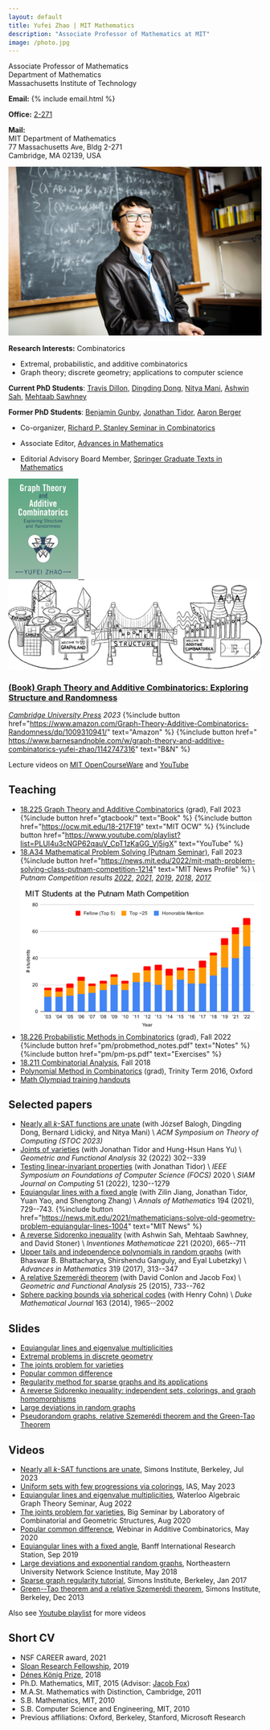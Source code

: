 ```yaml
---
layout: default
title: Yufei Zhao | MIT Mathematics
description: "Associate Professor of Mathematics at MIT"
image: /photo.jpg
---
```


<div class="row">
<div class="col-md-6">
<p>Associate Professor of Mathematics<br>
Department of Mathematics<br>
Massachusetts Institute of Technology</p>

<p><strong>Email:</strong>
{% include email.html %}</p>

<p><strong>Office:</strong> <a href="http://whereis.mit.edu/?go=2" target="_blank">2-271</a></p>

<p><strong>Mail:</strong><br>
MIT Department of Mathematics<br>
77 Massachusetts Ave, Bldg 2-271<br>
Cambridge, MA 02139, USA</p>

</div>
<div class="col-md-6">
<img src="photo.jpg" alt="Yufei Zhao" title="Yufei Zhao; photo credit: Joseph Lee" max-width="450px">
</div>
</div>

**Research Interests:** Combinatorics 
* Extremal, probabilistic, and additive combinatorics
* Graph theory; discrete geometry; applications to computer science

**Current PhD Students**:
[Travis Dillon](https://travisadillon.com/),
[Dingding Dong](https://sites.google.com/view/dingding-dong/),
[Nitya Mani](https://www.mit.edu/~nmani/),
[Ashwin Sah](http://www.mit.edu/~asah/),
[Mehtaab Sawhney](http://www.mit.edu/~msawhney/)

**Former PhD Students**:
[Benjamin Gunby](https://sites.google.com/view/benjamingunby/),
[Jonathan Tidor](https://web.stanford.edu/~jtidor/),
[Aaron Berger](https://web.mit.edu/bergera/www/)


- Co-organizer, [Richard P. Stanley Seminar in Combinatorics](http://math.mit.edu/seminars/combin/)

- Associate Editor, [Advances in Mathematics](https://www.journals.elsevier.com/advances-in-mathematics)

- Editorial Advisory Board Member, [Springer Graduate Texts in Mathematics](https://www.springer.com/series/136)


[<img src="gtacbook/gtaccover.jpg" style="max-height:200px; max-width: 100%"
 title="Book cover of graph theory and additive combinatorics"> &nbsp;&nbsp;
  <img src="gtacbook/bridge.png" style="max-height: 200px; max-width: 100%;"
 title="The bridge between graph theory and additive combinatorics">](gtacbook/)

### [(Book) Graph Theory and Additive Combinatorics: Exploring Structure and Randomness](gtacbook/)

_[Cambridge University Press](https://www.cambridge.org/core/books/graph-theory-and-additive-combinatorics/90A4FA3C584FA93E984517D80C7D34CA) 2023_
  {%include button href="https://www.amazon.com/Graph-Theory-Additive-Combinatorics-Randomness/dp/1009310941/" text="Amazon" %} 
  {%include button href="  https://www.barnesandnoble.com/w/graph-theory-and-additive-combinatorics-yufei-zhao/1142747316" text="B&N" %} 



Lecture videos on [MIT OpenCourseWare](https://ocw.mit.edu/18-217F19) and [YouTube](https://www.youtube.com/playlist?list=PLUl4u3cNGP62qauV_CpT1zKaGG_Vj5igX)


## Teaching

* [18.225 Graph Theory and Additive Combinatorics](gtac/) (grad), Fall 2023
  {%include button href="gtacbook/" text="Book" %} 
  <!-- {%include button href="gtac/ps.pdf" text="Exercises" %}  -->
  {%include button href="https://ocw.mit.edu/18-217F19" text="MIT OCW" %} 
  {%include button href="https://www.youtube.com/playlist?list=PLUl4u3cNGP62qauV_CpT1zKaGG_Vj5igX" text="YouTube" %} 
* [18.A34 Mathematical Problem Solving (Putnam Seminar)](a34/), Fall 2023
  {%include button href="https://news.mit.edu/2022/mit-math-problem-solving-class-putnam-competition-1214" text="MIT News Profile" %}
  \\
  _Putnam Competition results_
  [_2022_](a34/putnam/2022winners.pdf),
  [_2021_](a34/putnam/2021winners.pdf),
  <!-- {%include button href="https://news.mit.edu/2022/mit-students-take-first-place-82nd-putnam-mathematical-competition-0311" text="MIT News" %}  -->
  [_2019_](a34/putnam/2019winners.pdf),
  <!-- {%include button href="https://news.mit.edu/2020/mit-students-dominate-putnam-mathematical-competition-0303" text="MIT News" %} \\ -->
  [_2018_](a34/putnam/2018winners.pdf),
  [_2017_](a34/putnam/2017winners.pdf)  
  [<img src="a34/putnam/mitputnam.svg" width="600" style="max-width: 100%; height: auto;"
 title="MIT Putnam Performance">](a34/putnam/mitputnam.pdf)
* [18.226 Probabilistic Methods in Combinatorics](pm/) (grad), Fall 2022
  {%include button href="pm/probmethod_notes.pdf" text="Notes" %} 
  {%include button href="pm/pm-ps.pdf" text="Exercises" %} 
* [18.211 Combinatorial Analysis](211/), Fall 2018
* [Polynomial Method in Combinatorics](pm16/) (grad), Trinity Term 2016, Oxford
* [Math Olympiad training handouts](olympiad/)


## Selected papers

* [Nearly all $k$-SAT functions are unate](https://arxiv.org/abs/2209.04894)
  (with József Balogh, Dingding Dong, Bernard Lidický, and Nitya Mani) \\
  _ACM Symposium on Theory of Computing (STOC 2023)_
* [Joints of varieties](https://arxiv.org/abs/2008.01610) (with Jonathan Tidor and Hung-Hsun Hans Yu) \\
  _Geometric and Functional Analysis_ 32 (2022) 302--339
* [Testing linear-invariant properties](https://arxiv.org/abs/1911.06793) (with Jonathan Tidor)  \\
  _IEEE Symposium on Foundations of Computer Science (FOCS)_ 2020 \\
  _SIAM Journal on Computing_ 51 (2022), 1230--1279
* [Equiangular lines with a fixed angle](https://arxiv.org/abs/1907.12466) (with Zilin Jiang, Jonathan Tidor, Yuan Yao, and Shengtong Zhang) \\
  _Annals of Mathematics_ 194 (2021), 729--743. {%include button href="https://news.mit.edu/2021/mathematicians-solve-old-geometry-problem-equiangular-lines-1004" text="MIT News" %}
* [A reverse Sidorenko inequality](https://arxiv.org/abs/1809.09462) (with Ashwin Sah, Mehtaab Sawhney, and David Stoner) \\
  _Inventiones Mathematicae_ 221 (2020), 665--711
* [Upper tails and independence polynomials in random graphs](http://arxiv.org/abs/1507.04074)
  (with Bhaswar B. Bhattacharya, Shirshendu Ganguly, and Eyal Lubetzky) \\
  _Advances in Mathematics_ 319 (2017), 313--347
* [A relative Szemerédi theorem](http://arxiv.org/abs/1305.5440)
  (with David Conlon and Jacob Fox) \\
  _Geometric and Functional Analysis_ 25 (2015), 733--762
* [Sphere packing bounds via spherical codes](http://arxiv.org/abs/1212.5966)
  (with Henry Cohn) \\
  _Duke Mathematical Journal_ 163 (2014), 1965--2002

## Slides

* [Equiangular lines and eigenvalue multiplicities](research/slides/equiangular.pdf)
* [Extremal problems in discrete geometry](research/slides/extremal_discrete_geometry.pdf)
* [The joints problem for varieties](research/slides/joints_varieties.pdf)
* [Popular common difference](research/slides/popular_difference.pdf)
* [Regularity method for sparse graphs and its applications](research/slides/sparse-reg-c4.pdf)
* [A reverse Sidorenko inequality: independent sets, colorings, and graph homomorphisms](research/slides/reverse_sidorenko_slides.pdf)
* [Large deviations in random graphs](research/slides/large_deviations_random_graphs.pdf)
* [Pseudorandom graphs, relative Szemerédi theorem and the Green-Tao Theorem](research/slides/green-tao-relative-szemeredi.pdf)

## Videos

* [Nearly all _k_-SAT functions are unate](https://www.youtube.com/watch?v=3qO66qkVTlo), Simons Institute, Berkeley, Jul 2023
* [Uniform sets with few progressions via colorings](https://www.youtube.com/watch?v=HhYesqixSio), IAS, May 2023
* [Equiangular lines and eigenvalue multiplicities](https://www.youtube.com/watch?v=3U15EBoisxY), Waterloo Algebraic Graph Theory Seminar, Aug 2022
* [The joints problem for varieties](https://youtu.be/dsnU8iPL-WI), Big Seminar by Laboratory of Combinatorial and Geometric Structures, Aug 2020
* [Popular common difference](https://youtu.be/TCGZgTUjE3s), Webinar in Additive Combinatorics, May 2020
* [Equiangular lines with a fixed angle](http://www.birs.ca/events/2019/5-day-workshops/19w5009/videos/embed/201909021422-Zhao.mp4), Banff International Research Station, Sep 2019
* [Large deviations and exponential random graphs](https://youtu.be/dwUz8c7siDU), Northeastern University Network Science Institute, May 2018
* [Sparse graph regularity tutorial](https://youtu.be/ZXLtAj4eL0c), Simons Institute, Berkeley, Jan 2017
* [Green--Tao theorem and a relative Szemerédi theorem](https://youtu.be/vsFFjhYLVrM), Simons Institute, Berkeley, Dec 2013

Also see [Youtube playlist](https://www.youtube.com/playlist?list=PLhQ4Q5PF7ZDkx0ECL2TiRBCHrY0MsXgae) for more videos

## Short CV

* NSF CAREER award, 2021
* [Sloan Research Fellowship](http://news.mit.edu/2019/four-from-mit-named-sloan-research-fellows-0221), 2019
* [Dénes König Prize](https://www.siam.org/prizes/sponsored/konig.php), 2018
* Ph.D. Mathematics, MIT, 2015 (Advisor: [Jacob Fox](http://stanford.edu/~jacobfox/))
* M.A.St. Mathematics with Distinction, Cambridge, 2011
* S.B. Mathematics, MIT, 2010
* S.B. Computer Science and Engineering, MIT, 2010
* Previous affiliations: Oxford, Berkeley, Stanford, Microsoft Research
